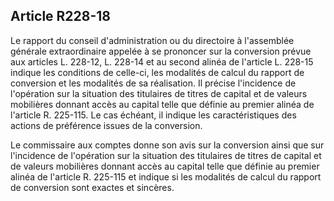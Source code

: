 Article R228-18
----
Le rapport du conseil d'administration ou du directoire à l'assemblée générale
extraordinaire appelée à se prononcer sur la conversion prévue aux articles L.
228-12, L. 228-14 et au second alinéa de l'article L. 228-15 indique les
conditions de celle-ci, les modalités de calcul du rapport de conversion et les
modalités de sa réalisation. Il précise l'incidence de l'opération sur la
situation des titulaires de titres de capital et de valeurs mobilières donnant
accès au capital telle que définie au premier alinéa de l'article R. 225-115. Le
cas échéant, il indique les caractéristiques des actions de préférence issues de
la conversion.

Le commissaire aux comptes donne son avis sur la conversion ainsi que sur
l'incidence de l'opération sur la situation des titulaires de titres de capital
et de valeurs mobilières donnant accès au capital telle que définie au premier
alinéa de l'article R. 225-115 et indique si les modalités de calcul du rapport
de conversion sont exactes et sincères.
